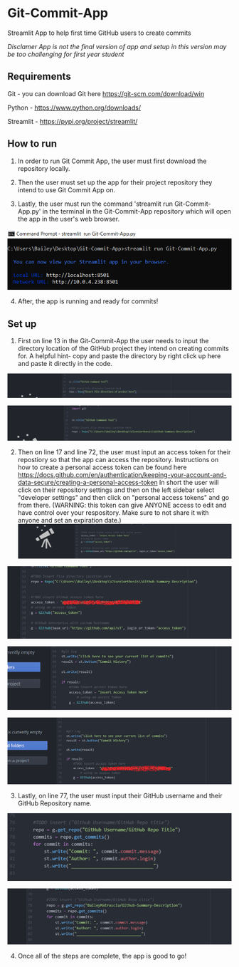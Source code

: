 # Git-Commit-App
Streamlit App to help first time GitHub users to create commits 

*Disclamer App is not the final version of app and setup in this version may be too challenging for first year student*

## Requirements

Git - you can download Git here https://git-scm.com/download/win

Python - https://www.python.org/downloads/

Streamlit - https://pypi.org/project/streamlit/



## How to run
1. In order to run Git Commit App, the user must first download the repository locally. 

2. Then the user must set up the app for their project repository they intend to use Git Commit App on. 

3. Lastly, the user must run the command 'streamlit run Git-Commit-App.py' in the terminal in the Git-Commit-App repository which will open the app in the user's web browser. 

![Screenshot](img/terminalStreamlit.png)

4. After, the app is running and ready for commits!



## Set up

1. First on line 13 in the Git-Commit-App the user needs to input the directory location of the GitHub project they intend on creating commits for.
A helpful hint- copy and paste the directory by right click up here and paste it directly in the code. 

![Screenshot](img/line13.png)

![Screenshot](img/line13pt2.png)


2. Then on line 17 and line 72, the user must input an access token for their repostiory so that the app can access the repository. Instructions on how to create a personal access token can be found here https://docs.github.com/en/authentication/keeping-your-account-and-data-secure/creating-a-personal-access-token
In short the user will click on their repository settings and then on the left sidebar select "developer settings" and then click on "personal access tokens" and go from there. (WARNING: this token can give ANYONE access to edit and have control over your respository. Make sure to not share it with anyone and set an expiration date.) 
![Screenshot](img/token1.png)

![Screenshot](img/token1pt2.png)

![Screenshot](img/token2.png)

![Screenshot](img/token2pt2.png)


3. Lastly, on line 77, the user must input their GitHub username and their GitHub Repository name.

![Screenshot](img/line77.png)

![Screenshot](img/line77pt2.png)

4. Once all of the steps are complete, the app is good to go!

